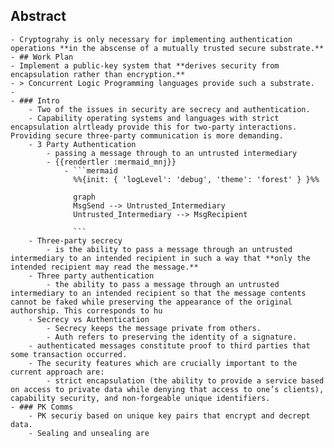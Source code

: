 ## Abstract
	- Cryptograhy is only necessary for implementing authentication operations **in the abscense of a mutually trusted secure substrate.**
	- ## Work Plan
	- Implement a public-key system that **derives security from encapsulation rather than encryption.**
	- > Concurrent Logic Programming languages provide such a substrate.
	-
	- ### Intro
		- Two of the issues in security are secrecy and authentication.
		- Capability operating systems and languages with strict encapsulation alrtleady provide this for two-party interactions. Providing secure three-party communication is more demanding.
		- 3 Party Authentication
			- passing a message through to an untrusted intermediary
			- {{rendertler :mermaid_mnj}}
				- ```mermaid
				  %%{init: { 'logLevel': 'debug', 'theme': 'forest' } }%%
				  
				  graph
				  MsgSend --> Untrusted_Intermediary 
				  Untrusted_Intermediary --> MsgRecipient
				  
				  ```
		- Three-party secrecy
			- is the ability to pass a message through an untrusted intermediary to an intended recipient in such a way that **only the intended recipient may read the message.**
		- Three party authentication
			- the ability to pass a message through an untrusted intermediary to an intended recipient so that the message contents cannot be faked while preserving the appearance of the original authorship. This corresponds to hu
		- Secrecy vs Authentication
			- Secrecy keeps the message private from others.
			- Auth refers to preserving the identity of a signature.
		- authenticated messages constitute proof to third parties that some transaction occurred.
		- The security features which are crucially important to the current approach are:
			- strict encapsulation (the ability to provide a service based on access to private data while denying that access to one’s clients), capability security, and non-forgeable unique identifiers.
	- ### PK Comms
		- PK securiy based on unique key pairs that encrypt and decrept data.
		- Sealing and unsealing are